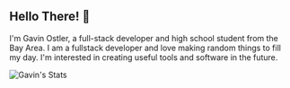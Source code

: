 ## Hello There! 👋

I'm Gavin Ostler, a full-stack developer and high school student from the Bay Area. I am a fullstack developer and love making random things to fill my day. I'm interested in creating useful tools and software in the future.

![Gavin's Stats](https://skillicons.dev/icons?i=js,ts,html,css,nodejs,py,tailwind,mongodb,figma)

